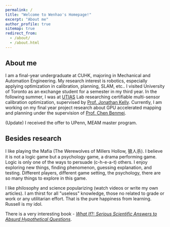 ```yaml
---
permalink: /
title: "Welcome to Wenhao's Homepage!"
excerpt: "About me"
author_profile: true
sitemap: true
redirect_from: 
  - /about/
  - /about.html
---
```












## About me



I am a final-year undergraduate at CUHK, majoring in Mechanical and Automation Engineering. My research interest is robotics, especially applying optimization in calibration, planning, SLAM, etc.. I visited University of Toronto as an exchange student for a semester in my third year. In the following summer, I was at [UTIAS](https://www.utias.utoronto.ca/) Lab researching certifiable multi-sensor calibration optimization, supervised by [Prof. Jonathan Kelly](http://stars.utias.utoronto.ca/~jkelly/). Currently, I am working on my final year project research about GPU accelerated mapping and planning under the supervision of [Prof. Chen Benmei](http://www.mae.cuhk.edu.hk/~usr/).

(Update) I received the offer to UPenn, MEAM master program. 







## Besides research 



I like playing the Mafia (The Werewolves of Millers Hollow, 狼人杀). I believe it is not a logic game but a psychology game, a drama performing game. Logic is only one of the ways to persuade (c-h-e-a-t) others. I enjoy exploring new things, finding phenomenon, guessing explanation, and testing. Different players, different game setting, the psychology, there are so many things to explore in this game. 

I like philosophy and science popularizing (watch videos or write my own articles). I am thirst for all "useless" knowledge, those no related to grade or work or any utilitarian effort. That is the pure happiness from learning. Russell is my idol. 

There is a very interesting book - *[What If?: Serious Scientific Answers to Absurd Hypothetical Questions](https://en.wikipedia.org/wiki/What_If%3F_(book))*. 

 

<br />


